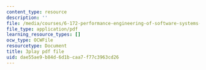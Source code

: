 ```yaml
---
content_type: resource
description: ''
file: /media/courses/6-172-performance-engineering-of-software-systems-fall-2018/dae55ae9b84d6d1bcaa7f77c3963cd26_IT_4fw6gfJw.pdf
file_type: application/pdf
learning_resource_types: []
ocw_type: OCWFile
resourcetype: Document
title: 3play pdf file
uid: dae55ae9-b84d-6d1b-caa7-f77c3963cd26
---
```

